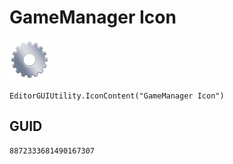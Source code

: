# GameManager Icon
![](/img/GameManager%20Icon.png)

``` CSharp
EditorGUIUtility.IconContent("GameManager Icon")
```
## GUID
```
8872333681490167307
```
